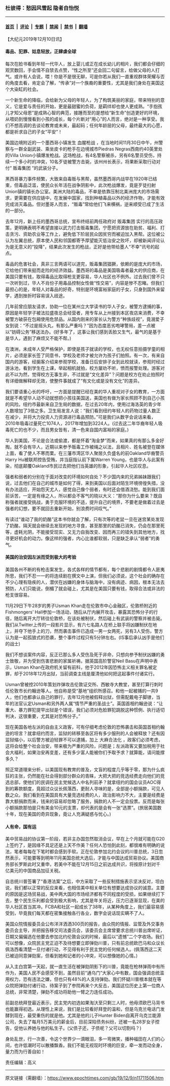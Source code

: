 ### 杜彼得：愁因风雪起 隐者自怡悦

---

#### [首页](../../../..?n11711506) &nbsp;|&nbsp; [评论](../../../../../epoch-comment?n11711506) &nbsp;|&nbsp; [专题](../../../../../epoch-special?n11711506) &nbsp;|&nbsp; [禁闻](../../../../../epoch-news?n11711506) &nbsp;|&nbsp; [禁书](../../../../../books?n11711506) &nbsp;|&nbsp; [翻墙](https://github.com/gfw-breaker/nogfw/blob/master/README.md?n11711506)


<div class="post_content" id="artbody" itemprop="articleBody">
 <!-- article content begin -->
 <p>
  【大纪元2019年12月10日讯】
 </p>
 <h4>
  毒品、犯罪、姑息轻放，正肆虐全球
 </h4>
 <p>
  每次在脸书看到年轻一代华人，放上婴儿或正在成长幼儿的相片，我们都会仔细的观赏数回，手会情不自禁去点赞，“性之所至”还会回二句留言，给做父母的人打气。或许有人会说，喂！你是不是很无聊，可是你若从我们一直重视群体荣耀与否的角度去看，肯定会了解，“传承”对一个族裔的重要性，尤其是我们身处在美国这个大染缸的社会。
 </p>
 <p>
  一个新生命的降临，会给新为父母的年轻人，为了构筑美丽的家庭，带来特别的意义，它是爱与责任的开始，更是最甜蜜的负荷，是羁绊却也使人更成熟。“手抱孩儿才知父母恩”是成熟心智的典范，接踵而至的是想给“新生命”创造更好的环境，从喂奶到慢慢看到小孩的成长，每个片断对“用心”的人而言，绝对是一种享受。我们不想高调的去谈论教育或未来，最起码；任何年龄层的父母，最终最大的心愿，都是祈求自己的子女“平安”！
 </p>
 <p>
  美国边境附近的一个墨西哥小镇发生
  <ok href="https://www.epochtimes.com/gb/tag/%E8%A1%80%E8%85%A5%E6%9E%AA%E6%88%98.html">
   血腥枪战
  </ok>
  ，在当地时间11月30日中午，州警察与一群全副武装、乘坐皮卡的枪手在边境城市Piedras Negras西南约40英里处的Villa Union小镇爆发枪战。这场枪战，有4名警察被杀，另有6名警员受伤，持续一个多小时的冲突，10名歹徒被警方击毙，该州州长表示，将果断采取行动对付“
  <ok href="https://www.epochtimes.com/gb/tag/%E8%B4%A9%E6%AF%92%E9%9B%86%E5%9B%A2.html">
   贩毒集团
  </ok>
  ”的武装分子。
 </p>
 <p>
  黑西哥暴力事件频繁，大致来自毒贩与黑帮，虽然墨西哥内战早在1920年已结束，但毒品泛滥，使民众长年活在战争阴影中，此次枪战爆发，竟是歹徒扫射Union镇的镇长办公室。美洲大陆的毒品，不单是依靠压制北美洲庞大的市场需求，更需要在供应链中，在发展中国家，找到种植毒品以外的经济作物，才能有效完成消灭毒品。但对墨哥人而言，“贩毒”常给他们飞来横祸，逆来顺受已成了生活的一部分。
 </p>
 <p>
  去年12月，新上任的墨西哥总统，宣布终结前两任政府对
  <ok href="https://www.epochtimes.com/gb/tag/%E8%B4%A9%E6%AF%92%E9%9B%86%E5%9B%A2.html">
   贩毒集团
  </ok>
  实行的高压政策，更明确表明不希望直接以武力打击贩毒集团，宁愿把资源放在助贫、福利、打击贪污、资助农业等工作上，避免低下阶层民众因贫穷而被迫加入黑帮。这位被公认为左翼总统，原本使人民和邻国都寄予厚望能灭低治安之败坏，却被新闻评论认为是无意义的“投降”，结果此次发生的枪战，正好是他带给墨人“不幸”讯号的起点。
 </p>
 <p>
  毒品的危害社会，真非三言两语可以道完，贩毒集团猖獗，依赖的是庞大的市场，它给他们带来挺而走险的经济效益。墨西哥的毒品是美国吸毒者最大的供应商，在美国只要有钱，取得毒品比取得枪支更容易，华人社区也不例外。过去我们曾不只一次听到过，华人不肖份子用毒品控制女性做“性交易”，内容是惨不忍睹。但我们最担心的是，年轻人对毒品的好奇，特别是环境富裕家庭的子女，只身到国外来留学，遇到挫折时容易误入歧途。
 </p>
 <p>
  几年前曾应朋友请求，协助一位在某州立大学读书的华人子女，被警方逮捕的事，原因是年轻学子被法拉盛夜总会经营者，用专车从上州接到本区夜店来消费，不幸被警方破获在包厢使用危禁品。从国内刚来的家长认为警方“种族歧视”，竟溺爱子女到说：“不过是摇头丸，有那么严重吗？”因为态度恶劣咆哮警局，差一点被以“妨碍公务”移送法办。(好多年了，这事让我们感到丢脸又生气，最气的是基于是华人，遇到了麻烦又不能不帮。)
 </p>
 <p>
  在澳洲，未成年人受严格保护，即使是孩子就读的学校，也无权任意拍摄学童的相片，必须是家长签了同意书，学校及老师才被允许为孩子们拍照。有一次，有来自国内的游客，经掮客介绍来参观学校，准备日后安排子女到此校就读，参观时经过游泳池，看到学生在上课，举起相机就拍，校方屡劝不听，愤而报警处理。游客对此不以为然，觉得校方无事生非，不过就是“文化差异”？问题是校方在劝止拍照时有详细做解释却无效，使整件事就成了“有文化或是没有文化”的差异。
 </p>
 <p>
  我们要语重心长的呼吁，一方面是提醒已经在美的华人重视对子女的教育，一方面就是不希望华人动不动就想把小孩往美国送，美国也有做为家长照顾不到自己小孩的风险。纽约市最新来自卫生局的数据，在过去20年内，使用过海洛英的青少年人数增加了3倍之多。卫生局发言人说：“我们看到纽约年轻人的药物过量人数正在减少，并将大力投资人力资源进行毒品预防。”可是我们从数字会说话来看，2010年吸毒过量死亡1074人，2017年增加到3224人。(过去这二年华裔年轻人吸毒死亡的也不少，而且男女皆有，清一色来自国内富裕的家庭。)
 </p>
 <p>
  华人到美国，不论是合法或偷渡，都是怀着“淘金梦”而来，如果真的有那么多金好掏，就不会有华人，近期以来参予贩毒工作被绳之以法，且相片、姓名被登在媒体上面，看了使人不寒而栗。在三藩市湾区华人聚居久负盛名的前Oakland华裔警员Harry Hu被联邦控告受贿，并当庭指认前下属Warren Young，也是华人与此案有染，彻底颠覆Oakland市民过去把他们当英雄的形象，引起华人社区叹息。
 </p>
 <p>
  强者和弱者的分别在于面对改变的环境如何自处？不少国内来的兄弟姊妹跟我们说，过去他们在自己的城市是如何了得，来到美国以后面对陌生环境徬徨失措，没有办法适应，开始怨天尤人，感觉自己像个弱者，有时还会借酒浇愁。能到我们面前诉苦，一定是有缘之人，所以都会不客气的晓以大义：“那你为什么要来？既自称强者就接受挑战，勇于克服环境的不适，提升自己的境界，不要老是做着过去是强者的幻想，要不就回去重新开始，别浪费时间叹气。”
 </p>
 <p>
  有读过“谁动了我的奶酪”这本书你就会了解，只有次等的老鼠一旦在迷宫某处发现了奶酪，隔天就会继续去发现的地方寻食，甚至那里的奶酪已消失，仍会在那里死等，虚耗光阴，不能接受现实、又无力自我改变、因而再三的错失到其他地方，找寻更好机会的动力。像这样的强者，内心比谁都软弱，只是缺乏承认“弱者”的勇气。
 </p>
 <h4>
  美国的治安因左派而受到极大的考验
 </h4>
 <p>
  美国各州不断的有枪击案发生，各式各样的情节都有，每个悲剧的剧情都令人匪夷所思，我们不忍一一的将连续剧在撰文中上演，但我们必须说，这个社会的确存在不少心理有隐疾的人，潜伏在凶嫌的身体与脑海中，没有病迹、病因，根本无法去预防，人们只能说，倒楣了就会碰上，尤其是在美国只要有钱，取得合法或非法的枪支很容易。
 </p>
 <p>
  11月29日下午28岁的男子Usman Khan走在伦敦市中心金融区，伦敦桥附近的Fishmongers’ Hall参加一场活动，随后从厅内展开攻击，暴露其恐怖分子的行径，随后离开大厅转往伦敦桥，在该处被制伏，然后碰上有武装的警察并被击毙。我们从Twitter上传的一段影片显示，有六七名路人在桥上联手将凶嫌制伏在地上，并夺下他手上的刀，然而袭击事件已造成一男一女两死，另有3人受伤，警方认为是一起孤狼式的恐袭，整个事件过程只有5分钟左右。(IS事后承认凶手是他们的战士)
 </p>
 <p>
  我们不想谈案件内容，反正已那么多人受伤及死于非命，只想向参予制伏凶嫌的勇士致敬，并为受到伤害悲剧的家属祈祷。据英国高阶警官Neil Basu在声明中表示，Usman Khan在政府机关留有前科，他于2012年因恐怖主义相关罪名被定罪，却于2018年12月出狱，当前调查主线是厘清他如何把这起事件付诸实行。
 </p>
 <p>
  Usman曾被控2010年策划炸弹攻击伦敦证交所、西敏寺大教堂，甚至打算行刺时任伦敦市长约翰逊等人。他自称是受“基地”组织所感召。和他一起被捕的一共9人，他们也都承认自己的罪行，去年12月他被假释出狱，但需配戴电子脚镣，当年的法官认定Usman和另外两人属“情节严重的圣战士”。英国首相约翰逊说：“让重大、暴力罪犯提早出狱是个错误，我们必须对危脸罪犯跳脱这种惯例、执行适切判决，这很重要，尤其是对恐怖分子。”
 </p>
 <p>
  现在美国各地左派的自由主义政客，可有仔细考虑伦敦的恐怖袭击和英国首相约翰逊的坦言？就拿纽约而言，监狱的转移至各区将有多少服刑的人会被释放？还有因监狱缩小，以后警方被迫轻罪不可以逮捕，加上
  <ok href="https://www.epochtimes.com/gb/tag/%E5%A4%A7%E9%BA%BB%E5%90%88%E6%B3%95%E5%8C%96.html">
   大麻合法化
  </ok>
  ，政客们必须考虑，这将会给整个社会治安，带来极为严重的风险，问题是；左派政客又要加税用于社会大福利，如果治安再变差，还有多少富人能被你们予取予求？就算能，请问能撑多久？
 </p>
 <p>
  照正常道理来分析，以美国现有教育的普及，文盲的程度几乎等于零，那为什么疯狂的主张，仍然能在社会得到部分群众的青睐，大把大把的竞选经费走向他们的竞选总部，使他们的民调在民主党候选人中名列前矛？就拿纽约的国会议员AOC得到的筹款额度，竟超过众议长佩落西，更耐人寻味的是，全部是小额捐款，可见人数之众。我们看到在美国具有大量竞选经费的人，政治影响力不大，主要是经费是靠大额捐款而来，钱来的容易却忽略了服务，捐款的人不一定会投票。反而是每张小额捐款那怕是只有美金10元的支票，却代表的是会有一张“选票”。(旅居美国数十年，现在美国的奇异现象，竟让人充满疑惑与忧心。)
 </p>
 <h4>
  人有命，国有运
 </h4>
 <p>
  美中贸易战的协议第一阶段，若非主办国忽然取消会议，早在上个月就可能在G20上签约了，是因缘不具足还是上天不作美？任何人恐怕到此刻，都很难有明确的说法，笔者每每在下笔时都会感到手软。正在伦敦参加北约会议的川普总统，3日忽然表示，可能要等到明年11月美国总统大选后，才能与中国达成贸易协议。美国商务部长罗斯此时又重申，若美中不能在12月15日之前达成共识，将按原计划对千亿美元的中国商品加征关税。
 </p>
 <p>
  自总统川普签署了“香港法案”之后，中方采取了一些反制措施表示坚决反对，坦白说，我们都以正常的反应来看，也相信美中相关单位有想要达成协议的诚意。主要的原因是这场贸易战，美中两大国的市场经济都有不同程度的受损，如果继续打下去，整个民生乐利都会受到极大影响，尤其是年关将近，压力已逐渐显现，在美的华人社区首当其冲。FCBA和社区一起成长了38年，从某种角度上，我们最容易感受到，毕竟我们每天都在密集接触各行各业，数字会说话现实瞒不了人。
 </p>
 <p>
  美国众院情报委员会公布洋洋洒洒300页的报告，由众院的情报、监管及外交事务委员会主导，并把报告移交司法委员会，该委员会主席曾要求总统川普出席听证，日期又偏偏选在他要去参加北约伦敦会议的时候，最后以“遗憾”二个字收场。我们可以想像，众院民主党正迫不及待想要立即弹劾川普，只有前总统欧巴马和众议长佩洛西看清楚一旦付诸行动，不见得有利于民主党的任何候选人。(佩落西这二天已被迫同意弹劾案，但看到她和记者的小冲突，可以想像她的心情。)
 </p>
 <p>
  从入主白宫第一天起，就一直生活在被弹劾阴影下的川普，竟能在枪林弹雨中有所作为，美国人民不会感受不到，虽然目前“通乌门”大家心中有数，国会强调总统滥用权力，恐有违法之嫌，但也只有48%的人支持弹劾。我们怀疑川普根本就在等众院把弹劾付诸行动，待案子到了参院再来个大反击，美国这位历史上第一位商人总统，非常清楚，弹劾不成功将助他一臂之力连任成功。
 </p>
 <p>
  前副总统拜登最近表示，民主党内初选如果淘汏至只剩三人时，他毋须欧巴马背书也能赢得初选。从理性上来说，我们是比较看好拜登的温和，但是乌克兰电话门发酵到现在，最受重伤的就是他。尤其是他的儿子Hunter Biden自离开乌克兰能源公司，失去了每月5万美元的薪金后，目前深陷债务纠纷，还被一名28岁女子控告，促他认养她与他的私生子。(父债子还，子债呢？父可以切割吗？)
 </p>
 <p>
  身处乱世，行一次善，令这个世界少一滴眼泪，多一弯微笑，播种福田在人们的心间，也许低潮时可以散播飘香。我们不能无视现时环境的巨变，牵一发而动全身，量力而为行善自如！
 </p>
 <p>
  责任编辑：高义
 </p>
 <!-- article content end -->
 <div id="below_article_ad">
 </div>
</div>


---

原文链接（需翻墙）：https://www.epochtimes.com/gb/19/12/9/n11711506.htm